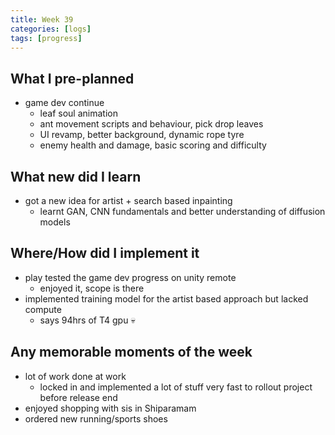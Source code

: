 ```yaml
---
title: Week 39
categories: [logs]
tags: [progress]
---
```


## What I pre-planned

- game dev continue
    - leaf soul animation
    - ant movement scripts and behaviour, pick drop leaves
    - UI revamp, better background, dynamic rope tyre
    - enemy health and damage, basic scoring and difficulty

## What new did I learn

- got a new idea for artist + search based inpainting
    - learnt GAN, CNN fundamentals and better understanding of diffusion models

## Where/How did I implement it

- play tested the game dev progress on unity remote
    - enjoyed it, scope is there
- implemented training model for the artist based approach but lacked compute
    - says 94hrs of T4 gpu :skull:

## Any memorable moments of the week

- lot of work done at work
    - locked in and implemented a lot of stuff very fast to rollout project before release end
- enjoyed shopping with sis in Shiparamam
- ordered new running/sports shoes